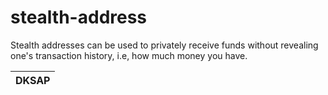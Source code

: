 # stealth-address

Stealth addresses can be used to privately receive funds without revealing one's transaction history, i.e, how much money you have.

| DKSAP |
|-|
